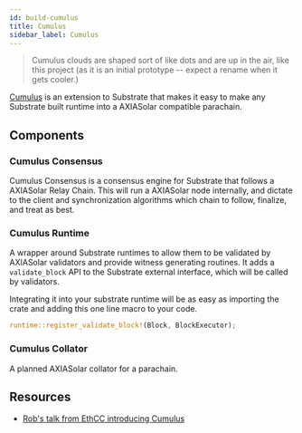 ```yaml
---
id: build-cumulus
title: Cumulus
sidebar_label: Cumulus
---
```


> Cumulus clouds are shaped sort of like dots and are up in the air, like this project (as it is an initial prototype -- expect a rename when it gets cooler.)

[Cumulus](https://github.com/axia-tech/cumulus) is an extension to Substrate that makes it easy to make any Substrate built runtime into a AXIASolar compatible parachain.

## Components

### Cumulus Consensus

Cumulus Consensus is a consensus engine for Substrate that follows a AXIASolar Relay Chain. This will run a AXIASolar node internally, and dictate to the client and synchronization algorithms which chain to follow, finalize, and treat as best.

### Cumulus Runtime

A wrapper around Substrate runtimes to allow them to be validated by AXIASolar validators and provide witness generating routines. It adds a `validate_block` API to the Substrate external interface, which will be called by validators.

Integrating it into your substrate runtime will be as easy as importing the crate and adding this one line macro to your code.

```rust
runtime::register_validate_block!(Block, BlockExecutor);
```

### Cumulus Collator

A planned AXIASolar collator for a parachain.

## Resources

- [Rob's talk from EthCC introducing Cumulus](https://www.youtube.com/watch?v=thgtXq5YMOo)
